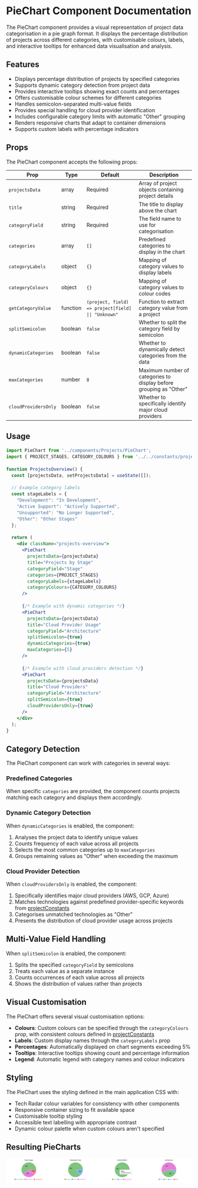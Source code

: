# PieChart Component Documentation

The PieChart component provides a visual representation of project data categorisation in a pie graph format. It displays the percentage distribution of projects across different categories, with customisable colours, labels, and interactive tooltips for enhanced data visualisation and analysis.

## Features

- Displays percentage distribution of projects by specified categories
- Supports dynamic category detection from project data
- Provides interactive tooltips showing exact counts and percentages
- Offers customisable colour schemes for different categories
- Handles semicolon-separated multi-value fields
- Provides special handling for cloud provider identification
- Includes configurable category limits with automatic "Other" grouping
- Renders responsive charts that adapt to container dimensions
- Supports custom labels with percentage indicators

## Props

The PieChart component accepts the following props:

| Prop | Type | Default | Description |
|------|------|---------|-------------|
| `projectsData` | array | Required | Array of project objects containing project details |
| `title` | string | Required | The title to display above the chart |
| `categoryField` | string | Required | The field name to use for categorisation |
| `categories` | array | `[]` | Predefined categories to display in the chart |
| `categoryLabels` | object | `{}` | Mapping of category values to display labels |
| `categoryColours` | object | `{}` | Mapping of category values to colour codes |
| `getCategoryValue` | function | `(project, field) => project[field] \|\| "Unknown"` | Function to extract category value from a project |
| `splitSemicolon` | boolean | `false` | Whether to split the category field by semicolon |
| `dynamicCategories` | boolean | `false` | Whether to dynamically detect categories from the data |
| `maxCategories` | number | `8` | Maximum number of categories to display before grouping as "Other" |
| `cloudProvidersOnly` | boolean | `false` | Whether to specifically identify major cloud providers |

## Usage

```jsx
import PieChart from '../components/Projects/PieChart';
import { PROJECT_STAGES, CATEGORY_COLOURS } from '../../constants/projectConstants';

function ProjectsOverview() {
  const [projectsData, setProjectsData] = useState([]);
  
  // Example category labels
  const stageLabels = {
    "Development": "In Development",
    "Active Support": "Actively Supported",
    "Unsupported": "No Longer Supported",
    "Other": "Other Stages"
  };
  
  return (
    <div className="projects-overview">
      <PieChart
        projectsData={projectsData}
        title="Projects by Stage"
        categoryField="Stage"
        categories={PROJECT_STAGES}
        categoryLabels={stageLabels}
        categoryColours={CATEGORY_COLOURS}
      />
      
      {/* Example with dynamic categories */}
      <PieChart
        projectsData={projectsData}
        title="Cloud Provider Usage"
        categoryField="Architecture"
        splitSemicolon={true}
        dynamicCategories={true}
        maxCategories={5}
      />
      
      {/* Example with cloud providers detection */}
      <PieChart
        projectsData={projectsData}
        title="Cloud Providers"
        categoryField="Architecture"
        splitSemicolon={true}
        cloudProvidersOnly={true}
      />
    </div>
  );
}
```

## Category Detection

The PieChart component can work with categories in several ways:

### Predefined Categories
When specific `categories` are provided, the component counts projects matching each category and displays them accordingly.

### Dynamic Category Detection
When `dynamicCategories` is enabled, the component:

1. Analyses the project data to identify unique values
2. Counts frequency of each value across all projects
3. Selects the most common categories up to `maxCategories`
4. Groups remaining values as "Other" when exceeding the maximum

### Cloud Provider Detection
When `cloudProvidersOnly` is enabled, the component:

1. Specifically identifies major cloud providers (AWS, GCP, Azure)
2. Matches technologies against predefined provider-specific keywords from [projectConstants](../../constants/projectConstants.md)
3. Categorises unmatched technologies as "Other"
4. Presents the distribution of cloud provider usage across projects

## Multi-Value Field Handling

When `splitSemicolon` is enabled, the component:

1. Splits the specified `categoryField` by semicolons
2. Treats each value as a separate instance
3. Counts occurrences of each value across all projects
4. Shows the distribution of values rather than projects

## Visual Customisation

The PieChart offers several visual customisation options:

- **Colours**: Custom colours can be specified through the `categoryColours` prop, with consistent colours defined in [projectConstants](../../constants/projectConstants.md)
- **Labels**: Custom display names through the `categoryLabels` prop
- **Percentages**: Automatically displayed on chart segments exceeding 5%
- **Tooltips**: Interactive tooltips showing count and percentage information
- **Legend**: Automatic legend with category names and colour indicators

## Styling

The PieChart uses the styling defined in the main application CSS with:

- Tech Radar colour variables for consistency with other components
- Responsive container sizing to fit available space
- Customisable tooltip styling
- Accessible text labelling with appropriate contrast
- Dynamic colour palette when custom colours aren't specified

## Resulting PieCharts

![PieChart](../../assets/pieCharts.png)
